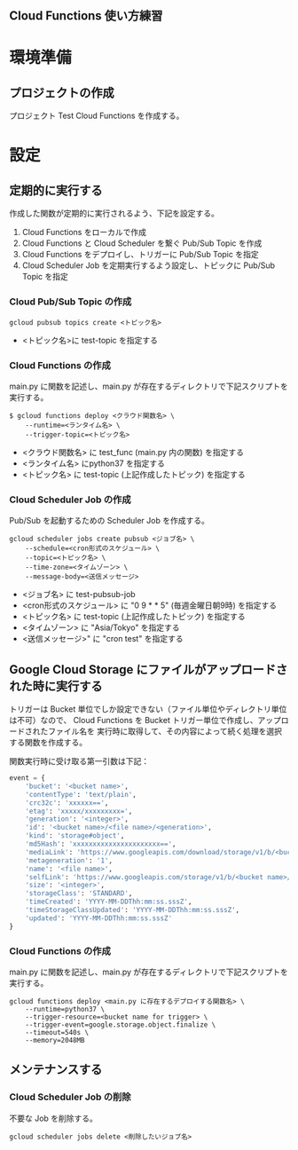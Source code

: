 Cloud Functions 使い方練習
--

# 環境準備
## プロジェクトの作成
プロジェクト Test Cloud Functions を作成する。

# 設定
## 定期的に実行する
作成した関数が定期的に実行されるよう、下記を設定する。
1. Cloud Functions をローカルで作成
1. Cloud Functions と Cloud Scheduler を繋ぐ Pub/Sub Topic を作成
1. Cloud Functions をデプロイし、トリガーに Pub/Sub Topic を指定
1. Cloud Scheduler Job を定期実行するよう設定し、トピックに Pub/Sub Topic を指定

### Cloud Pub/Sub Topic の作成
```shell script
gcloud pubsub topics create <トピック名>
```
- <トピック名>に test-topic を指定する


### Cloud Functions の作成
main.py に関数を記述し、main.py が存在するディレクトリで下記スクリプトを実行する。
```shell script
$ gcloud functions deploy <クラウド関数名> \
    --runtime=<ランタイム名> \
    --trigger-topic=<トピック名>
```
- <クラウド関数名> に test_func (main.py 内の関数) を指定する
- <ランタイム名> にpython37 を指定する
- <トピック名> に test-topic (上記作成したトピック) を指定する


### Cloud Scheduler Job の作成
Pub/Sub を起動するための Scheduler Job を作成する。
```shell script
gcloud scheduler jobs create pubsub <ジョブ名> \
    --schedule=<cron形式のスケジュール> \
    --topic=<トピック名> \
    --time-zone=<タイムゾーン> \
    --message-body=<送信メッセージ>
```
- <ジョブ名> に test-pubsub-job 
- <cron形式のスケジュール> に "0 9 * * 5" (毎週金曜日朝9時) を指定する
- <トピック名> に test-topic (上記作成したトピック) を指定する
- <タイムゾーン> に "Asia/Tokyo" を指定する
- <送信メッセージ>" に "cron test" を指定する

## Google Cloud Storage にファイルがアップロードされた時に実行する
トリガーは Bucket 単位でしか設定できない（ファイル単位やディレクトリ単位は不可）なので、
Cloud Functions を Bucket トリガー単位で作成し、アップロードされたファイル名を
実行時に取得して、その内容によって続く処理を選択する関数を作成する。

関数実行時に受け取る第一引数は下記：
```python
event = {
    'bucket': '<bucket name>',
    'contentType': 'text/plain',
    'crc32c': 'xxxxxx==',
    'etag': 'xxxxx/xxxxxxxxx=',
    'generation': '<integer>',
    'id': '<bucket name>/<file name>/<generation>',
    'kind': 'storage#object',
    'md5Hash': 'xxxxxxxxxxxxxxxxxxxxxx==',
    'mediaLink': 'https://www.googleapis.com/download/storage/v1/b/<bucket name>/o/<file name>?generation=<generation>&alt=media',
    'metageneration': '1',
    'name': '<file name>',
    'selfLink': 'https://www.googleapis.com/storage/v1/b/<bucket name>/o/<file name>',
    'size': '<integer>',
    'storageClass': 'STANDARD',
    'timeCreated': 'YYYY-MM-DDThh:mm:ss.sssZ',
    'timeStorageClassUpdated': 'YYYY-MM-DDThh:mm:ss.sssZ',
    'updated': 'YYYY-MM-DDThh:mm:ss.sssZ'
}
```

### Cloud Functions の作成
main.py に関数を記述し、main.py が存在するディレクトリで下記スクリプトを実行する。
```shell script
gcloud functions deploy <main.py に存在するデプロイする関数名> \
    --runtime=python37 \
    --trigger-resource=<bucket name for trigger> \
    --trigger-event=google.storage.object.finalize \
    --timeout=540s \
    --memory=2048MB
```


## メンテナンスする
### Cloud Scheduler Job の削除
不要な Job を削除する。
```shell script
gcloud scheduler jobs delete <削除したいジョブ名>
```
